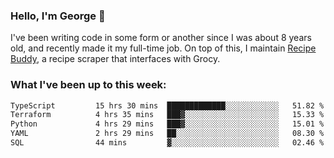 ### Hello, I'm George 👋

I've been writing code in some form or another since I was about 8 years old, and recently made it my full-time job. On top of this, I maintain [Recipe Buddy](https://github.com/georgegebbett/recipe-buddy), a recipe scraper that interfaces with Grocy.  

<!--
**georgegebbett/georgegebbett** is a ✨ _special_ ✨ repository because its `README.md` (this file) appears on your GitHub profile.

Here are some ideas to get you started:

- 🔭 I’m currently working on ...
- 🌱 I’m currently learning ...
- 👯 I’m looking to collaborate on ...
- 🤔 I’m looking for help with ...
- 💬 Ask me about ...
- 📫 How to reach me: ...
- 😄 Pronouns: ...
- ⚡ Fun fact: ...
-->

### What I've been up to this week:
<!--START_SECTION:waka-->

```txt
TypeScript         15 hrs 30 mins  █████████████░░░░░░░░░░░░   51.82 %
Terraform          4 hrs 35 mins   ███▓░░░░░░░░░░░░░░░░░░░░░   15.33 %
Python             4 hrs 29 mins   ███▓░░░░░░░░░░░░░░░░░░░░░   15.01 %
YAML               2 hrs 29 mins   ██░░░░░░░░░░░░░░░░░░░░░░░   08.30 %
SQL                44 mins         ▓░░░░░░░░░░░░░░░░░░░░░░░░   02.46 %
```

<!--END_SECTION:waka-->
